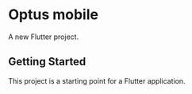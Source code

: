 # Optus mobile

A new Flutter project.

## Getting Started

This project is a starting point for a Flutter application.
